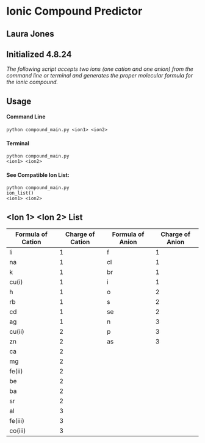 
#
# Ionic Compound Predictor
## Laura Jones
## Initialized 4.8.24

*The following script accepts two ions (one cation and one anion) from the command line or terminal and generates the proper molecular formula for the ionic compound.*

## Usage
#### Command Line
```
python compound_main.py <ion1> <ion2>
```
#### Terminal
```
python compound_main.py
<ion1> <ion2>
```
#### See Compatible Ion List:
```
python compound_main.py 
ion_list()
<ion1> <ion2>
```
## <Ion 1> <Ion 2> List
|Formula of Cation|Charge of Cation|Formula of Anion|Charge of Anion|
|-----------------|----------------|----------------|---------------|
li|1|f|1
na|1|cl|1
k|1|br|1
cu(i)|1|i|1
h|1|o|2
rb|1|s|2
cd|1|se|2
ag|1|n|3
cu(ii)|2|p|3
zn|2|as|3
ca|2||
mg|2||
fe(ii)|2||
be|2||
ba|2||
sr|2||
al|3||
fe(iii)|3||
co(iii)|3||